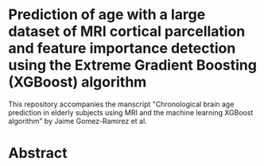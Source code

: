 # Prediction of age with a large dataset of MRI cortical parcellation and feature importance detection using the Extreme Gradient Boosting (XGBoost) algorithm

This repository accompanies the manscript "Chronological brain age prediction in elderly subjects using MRI and the machine learning XGBoost algorithm" by Jaime Gomez-Ramirez et al.

# Abstract #

